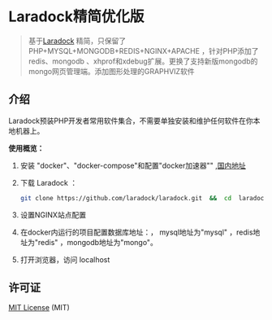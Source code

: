 # Laradock精简优化版

 
> 基于[Laradock](https://laradock-docs.linganmin.cn/) 精简，只保留了PHP+MYSQL+MONGODB+REDIS+NGINX+APACHE ，针对PHP添加了redis、mongodb 、xhprof和xdebug扩展。更换了支持新版mongodb的mongo网页管理端。添加图形处理的GRAPHVIZ软件

<a name="Intro"></a>
## 介绍

Laradock预装PHP开发者常用软件集合，不需要单独安装和维护任何软件在你本地机器上。

**使用概览：**

1. 安装 "docker"、"docker-compose"和配置"docker加速器"" ,[国内地址](http://get.daocloud.io/#install-compose) 

2. 下载 Laradock ：

    ```bash
    git clone https://github.com/laradock/laradock.git  &&  cd  laradock   &&  docker-compose up -d
    ```
    
3. 设置NGINX站点配置

4. 在docker内运行的项目配置数据库地址：， mysql地址为"mysql" ，redis地址为"redis"  ，mongodb地址为"mongo"。

5. 打开浏览器，访问 localhost


## 许可证

[MIT License](https://github.com/laradock/laradock/blob/master/LICENSE) (MIT)
